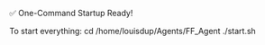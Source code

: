 ✅ One-Command Startup Ready!

  To start everything:
  cd /home/louisdup/Agents/FF_Agent
  ./start.sh